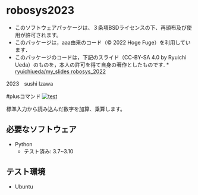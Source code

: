 # robosys2023
* このソフトウェアパッケージは、３条項BSDライセンスの下、再頒布及び使用が許可されます。
* このパッケージは，aaa由来のコード（© 2022 Hoge Fuge）を利用しています．
* このパッケージのコードは，下記のスライド（CC-BY-SA 4.0 by Ryuichi Ueda）のものを，本人の許可を得て自身の著作としたものです. * [ryuichiueda/my_slides robosys_2022](https://github.com/ryuichiueda/my_slides/tree/master/robosys_2022)

2023　sushi Izawa

#plusコマンド
[![test](https://github.com/sushiizawa/robosys2023/actions/workflows/test.yml/badge.svg)](https://github.com/sushiizawa/robosys2023/actions/workflows/test.yml)

標準入力から読み込んだ数字を加算、乗算します。

## 必要なソフトウェア ##
* Python
  * テスト済み: 3.7~3.10

## テスト環境　
* Ubuntu
